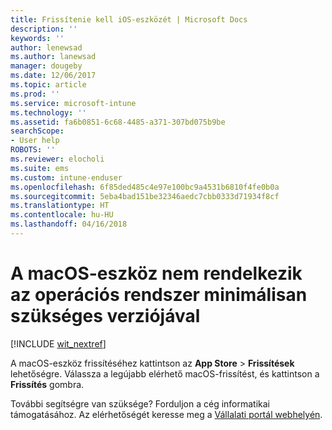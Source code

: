 ```yaml
---
title: Frissítenie kell iOS-eszközét | Microsoft Docs
description: ''
keywords: ''
author: lenewsad
ms.author: lanewsad
manager: dougeby
ms.date: 12/06/2017
ms.topic: article
ms.prod: ''
ms.service: microsoft-intune
ms.technology: ''
ms.assetid: fa6b0851-6c68-4485-a371-307bd075b9be
searchScope:
- User help
ROBOTS: ''
ms.reviewer: elocholi
ms.suite: ems
ms.custom: intune-enduser
ms.openlocfilehash: 6f85ded485c4e97e100bc9a4531b6810f4fe0b0a
ms.sourcegitcommit: 5eba4bad151be32346aedc7cbb0333d71934f8cf
ms.translationtype: HT
ms.contentlocale: hu-HU
ms.lasthandoff: 04/16/2018
---
```

# <a name="your-macos-device-doesnt-have-the-required-minimum-operating-system-version"></a>A macOS-eszköz nem rendelkezik az operációs rendszer minimálisan szükséges verziójával

[!INCLUDE [wit_nextref](includes/end-user-os-update-guidance.md)]

A macOS-eszköz frissítéséhez kattintson az **App Store** > **Frissítések** lehetőségre. Válassza a legújabb elérhető macOS-frissítést, és kattintson a **Frissítés** gombra.

További segítségre van szüksége? Forduljon a cég informatikai támogatásához. Az elérhetőségét keresse meg a [Vállalati portál webhelyén](https://portal.manage.microsoft.com#HelpDeskDialog).

